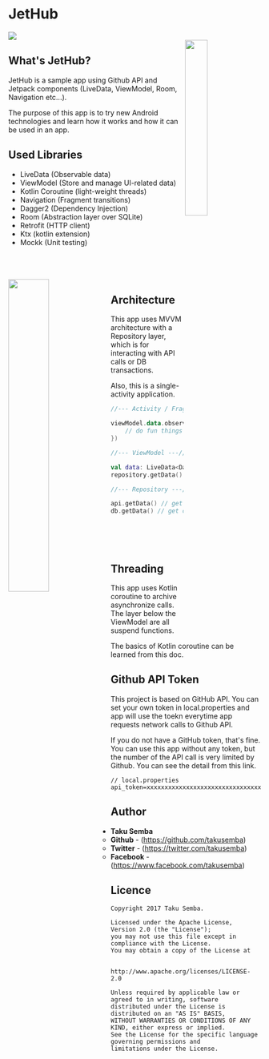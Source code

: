 # JetHub

<img src="https://github.com/TakuSemba/JetHub/blob/master/art/logo.png">


<br/>

<img src="https://github.com/TakuSemba/JetHub/blob/master/art/screen.gif" align="right" width="30%">

## What's JetHub? 

JetHub is a sample app using Github API and Jetpack components (LiveData, ViewModel, Room, Navigation etc...). 


The purpose of this app is to try new Android technologies and learn how it works and how it can be used in an app.


## Used Libraries
 - LiveData (Observable data)
 - ViewModel (Store and manage UI-related data)
 - Kotlin Coroutine (light-weight threads)
 - Navigation (Fragment transitions)
 - Dagger2 (Dependency Injection)
 - Room (Abstraction layer over SQLite)
 - Retrofit (HTTP client)
 - Ktx (kotlin extension)
 - Mockk (Unit testing)


</br>
</br>
</br>

<img src="https://github.com/TakuSemba/JetHub/blob/master/art/architecture.png" align="left" width="40%">


## Architecture

This app uses MVVM architecture with a Repository layer, which is for interacting with API calls or DB transactions.

Also, this is a single-activity application.

```kt
//--- Activity / Fragments ---//

viewModel.data.observe(this, Observe { data ->
    // do fun things
}) 

//--- ViewModel ---//

val data: LiveData<Data>
repository.getData() // get data from API and/or DB

//--- Repository ---//

api.getData() // get data from API
db.getData() // get data from DB

```


</br>
</br>
</br>


## Threading

This app uses Kotlin coroutine to archive asynchronize calls. The layer below the ViewModel are all suspend functions.

The basics of Kotlin coroutine can be learned from this doc.

## Github API Token

This project is based on GitHub API. You can set your own token in local.properties and app will use the toekn everytime app requests network calls to Github API. 

If you do not have a GitHub token, that's fine. You can use this app without any token, but the number of the API call is very limited by Github. You can see the detail from this link.

```local.properties
// local.properties
api_token=xxxxxxxxxxxxxxxxxxxxxxxxxxxxxxxxx
```




## Author

* **Taku Semba**
    * **Github** - (https://github.com/takusemba)
    * **Twitter** - (https://twitter.com/takusemba)
    * **Facebook** - (https://www.facebook.com/takusemba)

## Licence
```
Copyright 2017 Taku Semba.

Licensed under the Apache License, Version 2.0 (the "License");
you may not use this file except in compliance with the License.
You may obtain a copy of the License at

   http://www.apache.org/licenses/LICENSE-2.0

Unless required by applicable law or agreed to in writing, software
distributed under the License is distributed on an "AS IS" BASIS,
WITHOUT WARRANTIES OR CONDITIONS OF ANY KIND, either express or implied.
See the License for the specific language governing permissions and
limitations under the License.
```
